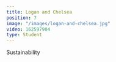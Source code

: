 ```yaml
---
title: Logan and Chelsea
position: 7
image: "/images/logan-and-chelsea.jpg"
video: 162597904
type: Student
---
```


Sustainability
